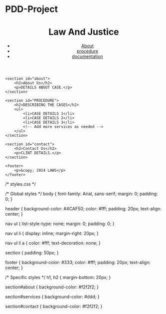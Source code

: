 # PDD-Project

<!DOCTYPE html>
<html lang="en">
<head>
    <meta charset="UTF-8">
    <meta name="viewport" content="width=device-width, initial-scale=1.0">
    <title>LAW AND JUSTICE</title>
    <link rel="stylesheet" href="styles.css"> <!-- Link to your CSS file -->
</head>
<body>
    <header>
        <h1>Law And Justice</h1>
        <!-- Navigation links -->
        <nav>
            <ul>
                <li><a href="#about">About</a></li>
                <li><a href="#procedure">procedure</a></li>
                <li><a href="#documentation">documentation</a></li>
            </ul>
        </nav>
    </header>

    <section id="about">
        <h2>About Us</h2>
        <p>DETAILS ABOUT CASE.</p>
    </section>

    <section id="PROCEDURE">
        <h2>DESCRIBING THE CASES</h2>
        <ul>
            <li>CASE DETAILS 1</li>
            <li>CASE DETAILS 2</li>
            <li>CASE DETAILS 3</li>
            <!-- Add more services as needed -->
        </ul>
    </section>

    <section id="contact">
        <h2>Contact Us</h2>
        <p>CLINT DETAILS.</p>
    </section>

    <footer>
        <p>&copy; 2024 LAWS</p>
    </footer>
</body>
</html>

















/* styles.css */

/* Global styles */
body {
    font-family: Arial, sans-serif;
    margin: 0;
    padding: 0;
}

header {
    background-color: #4CAF50;
    color: #fff;
    padding: 20px;
    text-align: center;
}

nav ul {
    list-style-type: none;
    margin: 0;
    padding: 0;
}

nav ul li {
    display: inline;
    margin-right: 20px;
}

nav ul li a {
    color: #fff;
    text-decoration: none;
}

section {
    padding: 50px;
}

footer {
    background-color: #333;
    color: #fff;
    padding: 20px;
    text-align: center;
}

/* Specific styles */
h1, h2 {
    margin-bottom: 20px;
}

section#about {
    background-color: #f2f2f2;
}

section#services {
    background-color: #ddd;
}

section#contact {
    background-color: #f2f2f2;
}





<?php
if ($_SERVER["REQUEST_METHOD"] == "POST") {
    $name = $_POST["name"];
    $email = $_POST["email"];
    $message = $_POST["message"];

    // Here you can add code to send the email or save the message to a database
    // For example, sending an email using the mail() function:
    $to = "your_email@example.com";
    $subject = "Message from $name";
    $body = "Name: $name\nEmail: $email\nMessage: $message";
    mail($to, $subject, $body);

    // Redirect to a thank you page
    header("Location: thank_you.html");
    exit;
}
?>
